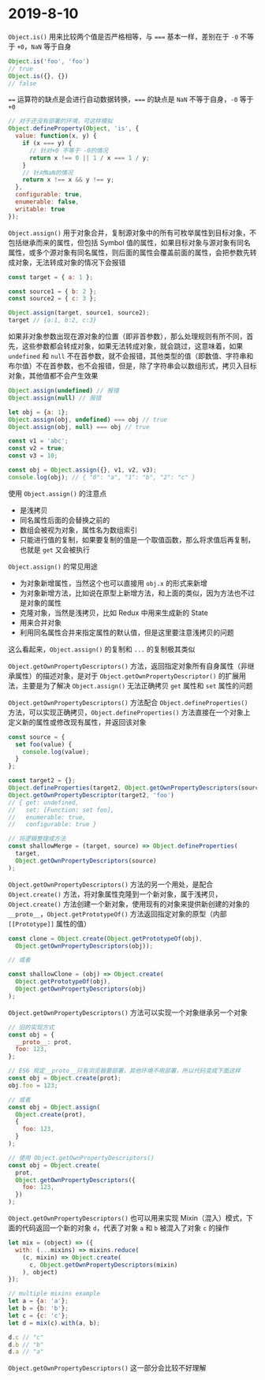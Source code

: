 # 2019-8-10

`Object.is()` 用来比较两个值是否严格相等，与 `===` 基本一样，差别在于 `-0` 不等于 `+0`，`NaN` 等于自身

```JavaScript
Object.is('foo', 'foo')
// true
Object.is({}, {})
// false
```

`==` 运算符的缺点是会进行自动数据转换，`===` 的缺点是 `NaN` 不等于自身，`-0` 等于 `+0`

```JavaScript
// 对于还没有部署的环境，可这样模拟
Object.defineProperty(Object, 'is', {
  value: function(x, y) {
    if (x === y) {
      // 针对+0 不等于 -0的情况
      return x !== 0 || 1 / x === 1 / y;
    }
    // 针对NaN的情况
    return x !== x && y !== y;
  },
  configurable: true,
  enumerable: false,
  writable: true
});
```

`Object.assign()` 用于对象合并，复制源对象中的所有可枚举属性到目标对象，不包括继承而来的属性，但包括 Symbol 值的属性，如果目标对象与源对象有同名属性，或多个源对象有同名属性，则后面的属性会覆盖前面的属性，会把参数先转成对象，无法转成对象的情况下会报错

```JavaScript
const target = { a: 1 };

const source1 = { b: 2 };
const source2 = { c: 3 };

Object.assign(target, source1, source2);
target // {a:1, b:2, c:3}
```

如果非对象参数出现在源对象的位置（即非首参数），那么处理规则有所不同，首先，这些参数都会转成对象，如果无法转成对象，就会跳过，这意味着，如果 `undefined` 和 `null` 不在首参数，就不会报错，其他类型的值（即数值、字符串和布尔值）不在首参数，也不会报错，但是，除了字符串会以数组形式，拷贝入目标对象，其他值都不会产生效果

```JavaScript
Object.assign(undefined) // 报错
Object.assign(null) // 报错

let obj = {a: 1};
Object.assign(obj, undefined) === obj // true
Object.assign(obj, null) === obj // true

const v1 = 'abc';
const v2 = true;
const v3 = 10;

const obj = Object.assign({}, v1, v2, v3);
console.log(obj); // { "0": "a", "1": "b", "2": "c" }
```

使用 `Object.assign()` 的注意点

- 是浅拷贝
- 同名属性后面的会替换之前的
- 数组会被视为对象，属性名为数组索引
- 只能进行值的复制，如果要复制的值是一个取值函数，那么将求值后再复制，也就是 `get` 又会被执行

`Object.assign()` 的常见用途

- 为对象新增属性，当然这个也可以直接用 `obj.x` 的形式来新增
- 为对象新增方法，比如说在原型上新增方法，和上面的类似，因为方法也不过是对象的属性
- 克隆对象，当然是浅拷贝，比如 Redux 中用来生成新的 State
- 用来合并对象
- 利用同名属性合并来指定属性的默认值，但是这里要注意浅拷贝的问题

这么看起来，`Object.assign()` 的复制和 `...` 的复制极其类似

`Object.getOwnPropertyDescriptors()` 方法，返回指定对象所有自身属性（非继承属性）的描述对象，是对于 `Object.getOwnPropertyDescriptor()` 的扩展用法，主要是为了解决 `Object.assign()` 无法正确拷贝 `get` 属性和 `set` 属性的问题

`Object.getOwnPropertyDescriptors()` 方法配合 `Object.defineProperties()` 方法，可以实现正确拷贝，`Object.defineProperties()` 方法直接在一个对象上定义新的属性或修改现有属性，并返回该对象

```JavaScript
const source = {
  set foo(value) {
    console.log(value);
  }
};

const target2 = {};
Object.defineProperties(target2, Object.getOwnPropertyDescriptors(source));
Object.getOwnPropertyDescriptor(target2, 'foo')
// { get: undefined,
//   set: [Function: set foo],
//   enumerable: true,
//   configurable: true }

// 将逻辑整理成方法
const shallowMerge = (target, source) => Object.defineProperties(
  target,
  Object.getOwnPropertyDescriptors(source)
);
```

`Object.getOwnPropertyDescriptors()` 方法的另一个用处，是配合 `Object.create()` 方法，将对象属性克隆到一个新对象，属于浅拷贝，`Object.create()` 方法创建一个新对象，使用现有的对象来提供新创建的对象的 `__proto__`，`Object.getPrototypeOf()` 方法返回指定对象的原型（内部 `[[Prototype]]` 属性的值）

```JavaScript
const clone = Object.create(Object.getPrototypeOf(obj),
  Object.getOwnPropertyDescriptors(obj));

// 或者

const shallowClone = (obj) => Object.create(
  Object.getPrototypeOf(obj),
  Object.getOwnPropertyDescriptors(obj)
);
```

`Object.getOwnPropertyDescriptors()` 方法可以实现一个对象继承另一个对象

```JavaScript
// 旧的实现方式
const obj = {
  __proto__: prot,
  foo: 123,
};

// ES6 规定__proto__只有浏览器要部署，其他环境不用部署，所以代码变成下面这样
const obj = Object.create(prot);
obj.foo = 123;

// 或者
const obj = Object.assign(
  Object.create(prot),
  {
    foo: 123,
  }
);

// 使用 Object.getOwnPropertyDescriptors()
const obj = Object.create(
  prot,
  Object.getOwnPropertyDescriptors({
    foo: 123,
  })
);
```

`Object.getOwnPropertyDescriptors()` 也可以用来实现 Mixin（混入）模式，下面的代码返回一个新的对象 `d`，代表了对象 `a` 和 `b` 被混入了对象 `c` 的操作

```JavaScript
let mix = (object) => ({
  with: (...mixins) => mixins.reduce(
    (c, mixin) => Object.create(
      c, Object.getOwnPropertyDescriptors(mixin)
    ), object)
});

// multiple mixins example
let a = {a: 'a'};
let b = {b: 'b'};
let c = {c: 'c'};
let d = mix(c).with(a, b);

d.c // "c"
d.b // "b"
d.a // "a"
```

`Object.getOwnPropertyDescriptors()` 这一部分会比较不好理解
